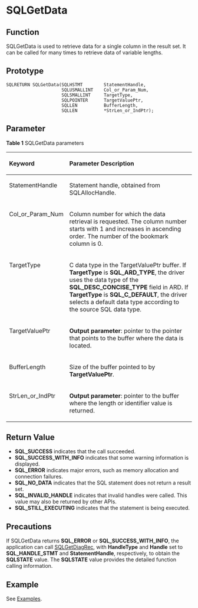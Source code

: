 # SQLGetData<a name="EN-US_TOPIC_0242371453"></a>

## Function<a name="en-us_topic_0238272899_en-us_topic_0237120429_en-us_topic_0059778461_s4c79ae112a6f415a9fed38561c46eebc"></a>

SQLGetData is used to retrieve data for a single column in the result set. It can be called for many times to retrieve data of variable lengths.

## Prototype<a name="en-us_topic_0238272899_en-us_topic_0237120429_en-us_topic_0059778461_s44941944b9a4473f82bcf2a103906e25"></a>

```
SQLRETURN SQLGetData(SQLHSTMT        StatementHandle,
                     SQLUSMALLINT    Col_or_Param_Num,
                     SQLSMALLINT     TargetType,
                     SQLPOINTER      TargetValuePtr,
                     SQLLEN          BufferLength,
                     SQLLEN          *StrLen_or_IndPtr);
```

## Parameter<a name="en-us_topic_0238272899_en-us_topic_0237120429_en-us_topic_0059778461_s6034c283c1954e118e141f899e1e1e3c"></a>

**Table  1**  SQLGetData parameters

<a name="en-us_topic_0238272899_en-us_topic_0237120429_en-us_topic_0059778461_t08910fa922fb482eb98845919c52785a"></a>
<table><thead align="left"><tr id="en-us_topic_0238272899_en-us_topic_0237120429_en-us_topic_0059778461_r2508a683ee7f42e2bd834ea3257ac342"><th class="cellrowborder" valign="top" width="26.040000000000003%" id="mcps1.2.3.1.1"><p id="en-us_topic_0238272899_en-us_topic_0237120429_en-us_topic_0059778461_a5a104b2657f046969ed5569992b0c911"><a name="en-us_topic_0238272899_en-us_topic_0237120429_en-us_topic_0059778461_a5a104b2657f046969ed5569992b0c911"></a><a name="en-us_topic_0238272899_en-us_topic_0237120429_en-us_topic_0059778461_a5a104b2657f046969ed5569992b0c911"></a><strong id="en-us_topic_0238272899_en-us_topic_0237120429_en-us_topic_0059778461_a3f9a72ce57fb40a6827c4ea699ae2ba8"><a name="en-us_topic_0238272899_en-us_topic_0237120429_en-us_topic_0059778461_a3f9a72ce57fb40a6827c4ea699ae2ba8"></a><a name="en-us_topic_0238272899_en-us_topic_0237120429_en-us_topic_0059778461_a3f9a72ce57fb40a6827c4ea699ae2ba8"></a>Keyword</strong></p>
</th>
<th class="cellrowborder" valign="top" width="73.96000000000001%" id="mcps1.2.3.1.2"><p id="en-us_topic_0238272899_en-us_topic_0237120429_en-us_topic_0059778461_ae3c86bea30f44b6e9769831d56221748"><a name="en-us_topic_0238272899_en-us_topic_0237120429_en-us_topic_0059778461_ae3c86bea30f44b6e9769831d56221748"></a><a name="en-us_topic_0238272899_en-us_topic_0237120429_en-us_topic_0059778461_ae3c86bea30f44b6e9769831d56221748"></a><strong id="en-us_topic_0238272899_b8835182954710"><a name="en-us_topic_0238272899_b8835182954710"></a><a name="en-us_topic_0238272899_b8835182954710"></a>Parameter Description</strong></p>
</th>
</tr>
</thead>
<tbody><tr id="en-us_topic_0238272899_en-us_topic_0237120429_en-us_topic_0059778461_r0d368665814c4b238ddb32a049d82a0d"><td class="cellrowborder" valign="top" width="26.040000000000003%" headers="mcps1.2.3.1.1 "><p id="en-us_topic_0238272899_en-us_topic_0237120429_en-us_topic_0059778461_a880530243d4e498fb6b76bd77a3093ce"><a name="en-us_topic_0238272899_en-us_topic_0237120429_en-us_topic_0059778461_a880530243d4e498fb6b76bd77a3093ce"></a><a name="en-us_topic_0238272899_en-us_topic_0237120429_en-us_topic_0059778461_a880530243d4e498fb6b76bd77a3093ce"></a>StatementHandle</p>
</td>
<td class="cellrowborder" valign="top" width="73.96000000000001%" headers="mcps1.2.3.1.2 "><p id="en-us_topic_0238272899_en-us_topic_0237120429_en-us_topic_0059778461_a20e5de3767184b4c8f663421d6a024d0"><a name="en-us_topic_0238272899_en-us_topic_0237120429_en-us_topic_0059778461_a20e5de3767184b4c8f663421d6a024d0"></a><a name="en-us_topic_0238272899_en-us_topic_0237120429_en-us_topic_0059778461_a20e5de3767184b4c8f663421d6a024d0"></a>Statement handle, obtained from SQLAllocHandle.</p>
</td>
</tr>
<tr id="en-us_topic_0238272899_en-us_topic_0237120429_en-us_topic_0059778461_rfe14a18985d9482b895a507a0f951600"><td class="cellrowborder" valign="top" width="26.040000000000003%" headers="mcps1.2.3.1.1 "><p id="en-us_topic_0238272899_en-us_topic_0237120429_en-us_topic_0059778461_ab3db05e49dc94c47af5e94bc33d3687b"><a name="en-us_topic_0238272899_en-us_topic_0237120429_en-us_topic_0059778461_ab3db05e49dc94c47af5e94bc33d3687b"></a><a name="en-us_topic_0238272899_en-us_topic_0237120429_en-us_topic_0059778461_ab3db05e49dc94c47af5e94bc33d3687b"></a>Col_or_Param_Num</p>
</td>
<td class="cellrowborder" valign="top" width="73.96000000000001%" headers="mcps1.2.3.1.2 "><p id="en-us_topic_0238272899_en-us_topic_0237120429_en-us_topic_0059778461_af40a50cb91c4404b854dccc0c604c9b3"><a name="en-us_topic_0238272899_en-us_topic_0237120429_en-us_topic_0059778461_af40a50cb91c4404b854dccc0c604c9b3"></a><a name="en-us_topic_0238272899_en-us_topic_0237120429_en-us_topic_0059778461_af40a50cb91c4404b854dccc0c604c9b3"></a>Column number for which the data retrieval is requested. The column number starts with 1 and increases in ascending order. The number of the bookmark column is 0.</p>
</td>
</tr>
<tr id="en-us_topic_0238272899_en-us_topic_0237120429_en-us_topic_0059778461_r23c8324e42b340e8b37a24a27cca9c95"><td class="cellrowborder" valign="top" width="26.040000000000003%" headers="mcps1.2.3.1.1 "><p id="en-us_topic_0238272899_en-us_topic_0237120429_en-us_topic_0059778461_a903c3136e8e9429d8e9539b4845b7213"><a name="en-us_topic_0238272899_en-us_topic_0237120429_en-us_topic_0059778461_a903c3136e8e9429d8e9539b4845b7213"></a><a name="en-us_topic_0238272899_en-us_topic_0237120429_en-us_topic_0059778461_a903c3136e8e9429d8e9539b4845b7213"></a>TargetType</p>
</td>
<td class="cellrowborder" valign="top" width="73.96000000000001%" headers="mcps1.2.3.1.2 "><p id="en-us_topic_0238272899_en-us_topic_0237120429_en-us_topic_0059778461_adcda8574a802420ea929deafa9a6141c"><a name="en-us_topic_0238272899_en-us_topic_0237120429_en-us_topic_0059778461_adcda8574a802420ea929deafa9a6141c"></a><a name="en-us_topic_0238272899_en-us_topic_0237120429_en-us_topic_0059778461_adcda8574a802420ea929deafa9a6141c"></a>C data type in the TargetValuePtr buffer. If <strong id="en-us_topic_0238272899_b842352706151354"><a name="en-us_topic_0238272899_b842352706151354"></a><a name="en-us_topic_0238272899_b842352706151354"></a>TargetType</strong> is <strong id="en-us_topic_0238272899_b842352706151357"><a name="en-us_topic_0238272899_b842352706151357"></a><a name="en-us_topic_0238272899_b842352706151357"></a>SQL_ARD_TYPE</strong>, the driver uses the data type of the <strong id="en-us_topic_0238272899_b84235270615142"><a name="en-us_topic_0238272899_b84235270615142"></a><a name="en-us_topic_0238272899_b84235270615142"></a>SQL_DESC_CONCISE_TYPE</strong> field in ARD. If <strong id="en-us_topic_0238272899_b842352706151410"><a name="en-us_topic_0238272899_b842352706151410"></a><a name="en-us_topic_0238272899_b842352706151410"></a>TargetType</strong> is <strong id="en-us_topic_0238272899_b842352706151413"><a name="en-us_topic_0238272899_b842352706151413"></a><a name="en-us_topic_0238272899_b842352706151413"></a>SQL_C_DEFAULT</strong>, the driver selects a default data type according to the source SQL data type.</p>
</td>
</tr>
<tr id="en-us_topic_0238272899_en-us_topic_0237120429_en-us_topic_0059778461_r372fa74235c64468a6983897427799dd"><td class="cellrowborder" valign="top" width="26.040000000000003%" headers="mcps1.2.3.1.1 "><p id="en-us_topic_0238272899_en-us_topic_0237120429_en-us_topic_0059778461_ae4ae78a65c8141d1bfd385c483d28dc8"><a name="en-us_topic_0238272899_en-us_topic_0237120429_en-us_topic_0059778461_ae4ae78a65c8141d1bfd385c483d28dc8"></a><a name="en-us_topic_0238272899_en-us_topic_0237120429_en-us_topic_0059778461_ae4ae78a65c8141d1bfd385c483d28dc8"></a>TargetValuePtr</p>
</td>
<td class="cellrowborder" valign="top" width="73.96000000000001%" headers="mcps1.2.3.1.2 "><p id="en-us_topic_0238272899_en-us_topic_0237120429_en-us_topic_0059778461_a833d8f5bcf634f64850d34eafe8a61ed"><a name="en-us_topic_0238272899_en-us_topic_0237120429_en-us_topic_0059778461_a833d8f5bcf634f64850d34eafe8a61ed"></a><a name="en-us_topic_0238272899_en-us_topic_0237120429_en-us_topic_0059778461_a833d8f5bcf634f64850d34eafe8a61ed"></a><strong id="en-us_topic_0238272899_en-us_topic_0237120429_en-us_topic_0059778461_a6d910f8795dd4db990901b288c0ab9e1"><a name="en-us_topic_0238272899_en-us_topic_0237120429_en-us_topic_0059778461_a6d910f8795dd4db990901b288c0ab9e1"></a><a name="en-us_topic_0238272899_en-us_topic_0237120429_en-us_topic_0059778461_a6d910f8795dd4db990901b288c0ab9e1"></a>Output parameter</strong>: pointer to the pointer that points to the buffer where the data is located.</p>
</td>
</tr>
<tr id="en-us_topic_0238272899_en-us_topic_0237120429_en-us_topic_0059778461_r02cc41e13770477a8f264baa588d824d"><td class="cellrowborder" valign="top" width="26.040000000000003%" headers="mcps1.2.3.1.1 "><p id="en-us_topic_0238272899_en-us_topic_0237120429_en-us_topic_0059778461_aa2cdd32624f44a099427e2dc8ad515e7"><a name="en-us_topic_0238272899_en-us_topic_0237120429_en-us_topic_0059778461_aa2cdd32624f44a099427e2dc8ad515e7"></a><a name="en-us_topic_0238272899_en-us_topic_0237120429_en-us_topic_0059778461_aa2cdd32624f44a099427e2dc8ad515e7"></a>BufferLength</p>
</td>
<td class="cellrowborder" valign="top" width="73.96000000000001%" headers="mcps1.2.3.1.2 "><p id="en-us_topic_0238272899_en-us_topic_0237120429_en-us_topic_0059778461_a6e075ecd6ab54022a4f257a7a417807a"><a name="en-us_topic_0238272899_en-us_topic_0237120429_en-us_topic_0059778461_a6e075ecd6ab54022a4f257a7a417807a"></a><a name="en-us_topic_0238272899_en-us_topic_0237120429_en-us_topic_0059778461_a6e075ecd6ab54022a4f257a7a417807a"></a>Size of the buffer pointed to by <strong id="en-us_topic_0238272899_b842352706151459"><a name="en-us_topic_0238272899_b842352706151459"></a><a name="en-us_topic_0238272899_b842352706151459"></a>TargetValuePtr</strong>.</p>
</td>
</tr>
<tr id="en-us_topic_0238272899_en-us_topic_0237120429_en-us_topic_0059778461_r1d1639046e684c6bbccc0a5eda96aad6"><td class="cellrowborder" valign="top" width="26.040000000000003%" headers="mcps1.2.3.1.1 "><p id="en-us_topic_0238272899_en-us_topic_0237120429_en-us_topic_0059778461_af21961aaeecb4635b19a06814d1451b4"><a name="en-us_topic_0238272899_en-us_topic_0237120429_en-us_topic_0059778461_af21961aaeecb4635b19a06814d1451b4"></a><a name="en-us_topic_0238272899_en-us_topic_0237120429_en-us_topic_0059778461_af21961aaeecb4635b19a06814d1451b4"></a>StrLen_or_IndPtr</p>
</td>
<td class="cellrowborder" valign="top" width="73.96000000000001%" headers="mcps1.2.3.1.2 "><p id="en-us_topic_0238272899_en-us_topic_0237120429_en-us_topic_0059778461_ab94e44beb6d448129a509b6cfc39fde1"><a name="en-us_topic_0238272899_en-us_topic_0237120429_en-us_topic_0059778461_ab94e44beb6d448129a509b6cfc39fde1"></a><a name="en-us_topic_0238272899_en-us_topic_0237120429_en-us_topic_0059778461_ab94e44beb6d448129a509b6cfc39fde1"></a><strong id="en-us_topic_0238272899_en-us_topic_0237120429_en-us_topic_0059778461_afdac6251fcf84e25be35b5fffc947a8e"><a name="en-us_topic_0238272899_en-us_topic_0237120429_en-us_topic_0059778461_afdac6251fcf84e25be35b5fffc947a8e"></a><a name="en-us_topic_0238272899_en-us_topic_0237120429_en-us_topic_0059778461_afdac6251fcf84e25be35b5fffc947a8e"></a>Output parameter</strong>: pointer to the buffer where the length or identifier value is returned.</p>
</td>
</tr>
</tbody>
</table>

## Return Value<a name="en-us_topic_0238272899_en-us_topic_0237120429_en-us_topic_0059778461_saaafb13e1b624682bc1d09efa9d415d4"></a>

-   **SQL\_SUCCESS**  indicates that the call succeeded.
-   **SQL\_SUCCESS\_WITH\_INFO**  indicates that some warning information is displayed.
-   **SQL\_ERROR**  indicates major errors, such as memory allocation and connection failures.
-   **SQL\_NO\_DATA**  indicates that the SQL statement does not return a result set.
-   **SQL\_INVALID\_HANDLE**  indicates that invalid handles were called. This value may also be returned by other APIs.
-   **SQL\_STILL\_EXECUTING**  indicates that the statement is being executed.

## Precautions<a name="en-us_topic_0238272899_en-us_topic_0237120429_en-us_topic_0059778461_s46dd381571fd497484a5e93a075e5643"></a>

If SQLGetData returns  **SQL\_ERROR**  or  **SQL\_SUCCESS\_WITH\_INFO**, the application can call  [SQLGetDiagRec](sqlgetdiagrec.md), with  **HandleType**  and  **Handle**  set to  **SQL\_HANDLE\_STMT**  and  **StatementHandle**, respectively, to obtain the  **SQLSTATE**  value. The  **SQLSTATE**  value provides the detailed function calling information.

## Example<a name="en-us_topic_0238272899_en-us_topic_0237120429_en-us_topic_0059778461_s69654c27e011474aa33ede59ff0961b8"></a>

See  [Examples](example-odbc.md).